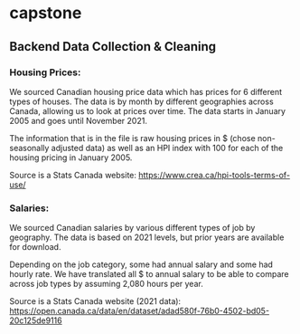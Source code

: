 # capstone

## Backend Data Collection & Cleaning

### Housing Prices:
We sourced Canadian housing price data which has prices for 6 different types of houses.  The data is by month by different geographies across Canada, allowing us to look at prices over time.  The data starts in January 2005 and goes until November 2021.

The information that is in the file is raw housing prices in $ (chose non-seasonally adjusted data) as well as an HPI index with 100 for each of the housing pricing in January 2005.  

Source is a Stats Canada website:
https://www.crea.ca/hpi-tools-terms-of-use/

### Salaries:
We sourced Canadian salaries by various different types of job by geography.  The data is based on 2021 levels, but prior years are available for download.

Depending on the job category, some had annual salary and some had hourly rate.  We have translated all $ to annual salary to be able to compare across job types by assuming 2,080 hours per year. 

Source is a Stats Canada website (2021 data):
https://open.canada.ca/data/en/dataset/adad580f-76b0-4502-bd05-20c125de9116

